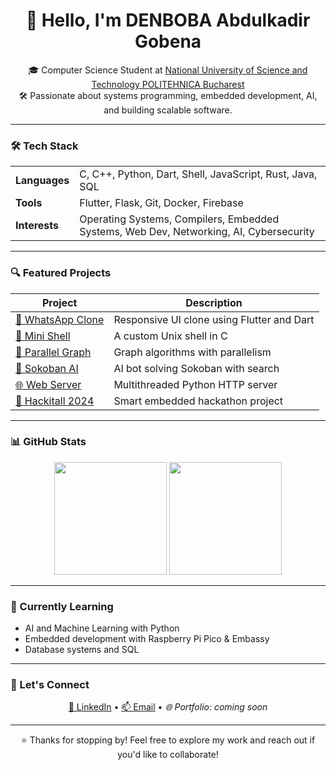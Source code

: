 <h1 align="center">👋 Hello, I'm DENBOBA Abdulkadir Gobena</h1>

<p align="center">
🎓 Computer Science Student at <a href="https://www.international.upb.ro/" target="_blank">National University of Science and Technology POLITEHNICA Bucharest</a> <br>
🛠 Passionate about systems programming, embedded development, AI, and building scalable software.
</p>

---

### 🛠️ Tech Stack

<table>
  <tr>
    <td><strong>Languages</strong></td>
    <td>C, C++, Python, Dart, Shell, JavaScript, Rust, Java, SQL</td>
  </tr>
  <tr>
    <td><strong>Tools</strong></td>
    <td>Flutter, Flask, Git, Docker, Firebase</td>
  </tr>
  <tr>
    <td><strong>Interests</strong></td>
    <td>Operating Systems, Compilers, Embedded Systems, Web Dev, Networking, AI, Cybersecurity</td>
  </tr>
</table>

---

### 🔍 Featured Projects

<div align="center">
  
| Project | Description |
|--------|-------------|
| [📱 WhatsApp Clone](https://github.com/denboba/flutter_whatsapp_clone) | Responsive UI clone using Flutter and Dart |
| [🐚 Mini Shell](https://github.com/denboba/mini_shell-in-c) | A custom Unix shell in C |
| [🔀 Parallel Graph](https://github.com/denboba/Parallel-Graph) | Graph algorithms with parallelism |
| [🤖 Sokoban AI](https://github.com/denboba/sokoban_AI) | AI bot solving Sokoban with search |
| [🌐 Web Server](https://github.com/denboba/web_server) | Multithreaded Python HTTP server |
| [🚀 Hackitall 2024](https://github.com/denboba/Hackitall2024) | Smart embedded hackathon project |

</div>

---

### 📊 GitHub Stats

<div align="center">
  <img src="https://github-readme-stats.vercel.app/api?username=denboba&show_icons=true&theme=radical" height="180"/>
  <img src="https://github-readme-stats.vercel.app/api/top-langs/?username=denboba&layout=compact&theme=radical" height="180"/>
</div>

---

### 🌱 Currently Learning

<ul>
  <li>AI and Machine Learning with Python</li>
  <li>Embedded development with Raspberry Pi Pico & Embassy</li>
  <li>Database systems and SQL</li>
</ul>

---

### 🤝 Let's Connect

<p align="center">
  <a href="https://linkedin.com/in/denboba" target="_blank">💼 LinkedIn</a> • 
  <a href="mailto:adenboba@stud.fils.upb.ro">📫 Email</a> • 
  <em>🌐 Portfolio: coming soon</em>
</p>

---

<p align="center">
  ⭐ Thanks for stopping by! Feel free to explore my work and reach out if you'd like to collaborate!
</p>
